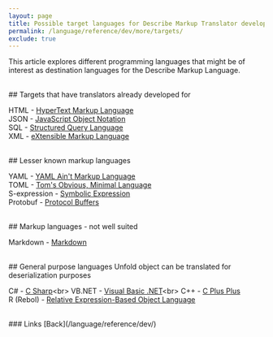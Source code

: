 ```yaml
---
layout: page
title: Possible target languages for Describe Markup Translator development
permalink: /language/reference/dev/more/targets/
exclude: true
---
```

This article explores different programming languages that might be of interest as destination languages for the Describe Markup Language.<br>

<br>
## Targets that have translators already developed for

HTML - [HyperText Markup Language](https://en.wikipedia.org/wiki/HTML)<br>
JSON - [JavaScript Object Notation](https://en.wikipedia.org/wiki/JSON)<br>
SQL - [Structured Query Language](https://en.wikipedia.org/wiki/SQL)<br>
XML - [eXtensible Markup Language](https://en.wikipedia.org/wiki/XML)

<br>
## Lesser known markup languages

YAML - [YAML Ain't Markup Language](https://en.wikipedia.org/wiki/YAML)<br>
TOML - [Tom's Obvious, Minimal Language](https://en.wikipedia.org/wiki/TOML)<br>
S-expression - [Symbolic Expression](https://en.wikipedia.org/wiki/S-expression)<br>
Protobuf - [Protocol Buffers](https://en.wikipedia.org/wiki/Protocol_Buffers)

<br>
## Markup languages - not well suited

Markdown - [Markdown](https://en.wikipedia.org/wiki/Markdown)

<br>
## General purpose languages
Unfold object can be translated for deserialization purposes

C# - [C Sharp](https://en.wikipedia.org/wiki/C_Sharp_(programming_language))<br>
VB.NET - [Visual Basic .NET](https://en.wikipedia.org/wiki/Visual_Basic_(.NET))<br>
C++ - [C Plus Plus](https://en.wikipedia.org/wiki/C%2B%2B)<br>
R (Rebol) - [Relative Expression-Based Object Language](https://en.wikipedia.org/wiki/Rebol)


<br>
### Links
[Back](/language/reference/dev/)